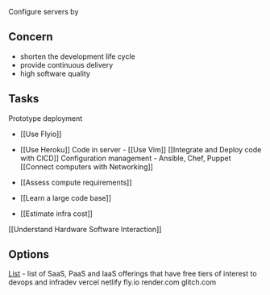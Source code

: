 Configure servers by 

## Concern
- shorten the development life cycle 
- provide continuous delivery
- high software quality


## Tasks
Prototype deployment
* [[Use Flyio]]
* [[Use Heroku]]
Code in server - [[Use Vim]]
[[Integrate and Deploy code with CICD]]
Configuration management - Ansible, Chef, Puppet
[[Connect computers with Networking]]


* [[Assess compute requirements]]
* [[Learn a large code base]]
* [[Estimate infra cost]]

[[Understand Hardware Software Interaction]]


## Options
[List](https://github.com/ripienaar/free-for-dev) - list of SaaS, PaaS and IaaS offerings that have free tiers of interest to devops and infradev
vercel
netlify
fly.io
render.com
glitch.com
